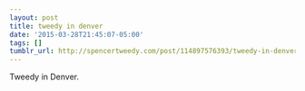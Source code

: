 ```yaml
---
layout: post
title: tweedy in denver
date: '2015-03-28T21:45:07-05:00'
tags: []
tumblr_url: http://spencertweedy.com/post/114897576393/tweedy-in-denver
---
```

Tweedy in Denver.

